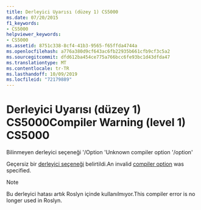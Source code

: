 ```yaml
---
title: Derleyici Uyarısı (düzey 1) CS5000
ms.date: 07/20/2015
f1_keywords:
- CS5000
helpviewer_keywords:
- CS5000
ms.assetid: 8751c338-8cf4-41b3-9565-f65ffda4744a
ms.openlocfilehash: a776a380d9cf643ac6fb22935b661cfb9cf3c5a2
ms.sourcegitcommit: dfd612ba454ce775a766bcc6fe93bc1d43dfda47
ms.translationtype: MT
ms.contentlocale: tr-TR
ms.lasthandoff: 10/09/2019
ms.locfileid: "72179889"
---
```

# <a name="compiler-warning-level-1-cs5000"></a><span data-ttu-id="52a15-102">Derleyici Uyarısı (düzey 1) CS5000</span><span class="sxs-lookup"><span data-stu-id="52a15-102">Compiler Warning (level 1) CS5000</span></span>

<span data-ttu-id="52a15-103">Bilinmeyen derleyici seçeneği '/Option '</span><span class="sxs-lookup"><span data-stu-id="52a15-103">Unknown compiler option '/option'</span></span>

 <span data-ttu-id="52a15-104">Geçersiz bir [derleyici seçeneği](../language-reference/compiler-options/index.md) belirtildi.</span><span class="sxs-lookup"><span data-stu-id="52a15-104">An invalid [compiler option](../language-reference/compiler-options/index.md) was specified.</span></span>

> [!NOTE]
> <span data-ttu-id="52a15-105">Bu derleyici hatası artık Roslyn içinde kullanılmıyor.</span><span class="sxs-lookup"><span data-stu-id="52a15-105">This compiler error is no longer used in Roslyn.</span></span>

